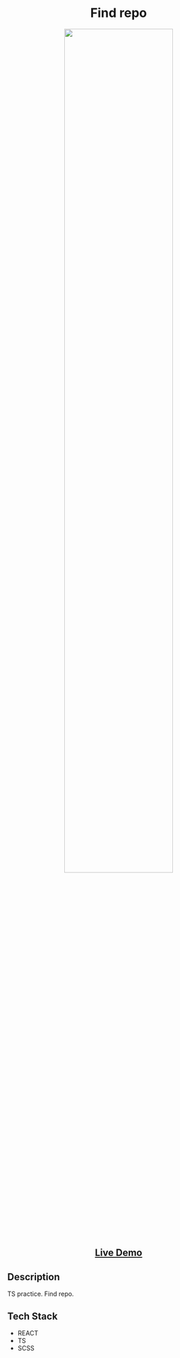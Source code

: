 <h1 align="center">Find repo</h1>
<p align = "center">
<img src="https://user-images.githubusercontent.com/82529236/194820794-95f0b243-9f71-4750-ad76-d6670dcd230f.gif" width="70%">
<p/>
<h2 align="center"><a  href="https://find-repo-ts.vercel.app/">Live Demo</a></h2>

## Description
TS practice. Find repo.

## Tech Stack
- REACT
- TS
- SCSS

